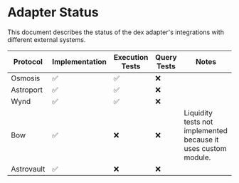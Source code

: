 # Adapter Status

This document describes the status of the dex adapter's integrations with different external systems.

| Protocol | Implementation | Execution Tests | Query Tests | Notes |
| --- | --- | --- | --- | --- |
| Osmosis | ✅ | ✅ | ❌ | |
| Astroport | ✅ | ✅ | ❌ | |
| Wynd | ✅ | ✅ | ❌ | |
| Bow | ✅ | ❌ | ❌ | Liquidity tests not implemented because it uses custom module. |
| Astrovault | ✅ | ❌ | ❌ | |
